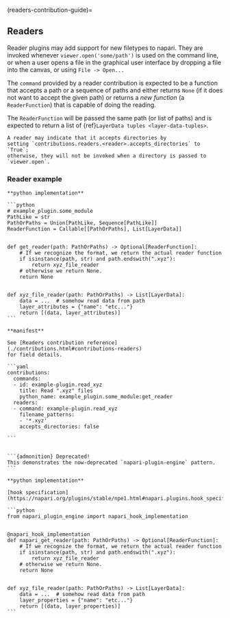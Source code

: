 (readers-contribution-guide)=
## Readers

Reader plugins may add support for new filetypes to napari.
They are invoked whenever `viewer.open('some/path')` is used on the
command line, or when a user opens a file in the graphical user interface by
dropping a file into the canvas, or using `File -> Open...`

The `command` provided by a reader contribution is expected to be a function
that accepts a path or a sequence of paths and either returns `None` (if it
does not want to accept the given path) or returns a *new function*
(a `ReaderFunction`) that is capable of doing the reading.

The `ReaderFunction` will be passed the same path (or list of paths) and
is expected to return a list of {ref}`LayerData tuples <layer-data-tuples>`.

```{admonition} Accepting directories
A reader may indicate that it accepts directories by
setting `contributions.readers.<reader>.accepts_directories` to `True`;
otherwise, they will not be invoked when a directory is passed to `viewer.open`.
```

### Reader example

````{tabbed} npe2
**python implementation**

```python
# example_plugin.some_module
PathLike = str
PathOrPaths = Union[PathLike, Sequence[PathLike]]
ReaderFunction = Callable[[PathOrPaths], List[LayerData]]


def get_reader(path: PathOrPaths) -> Optional[ReaderFunction]:
    # If we recognize the format, we return the actual reader function
    if isinstance(path, str) and path.endswith(".xyz"):
        return xyz_file_reader
    # otherwise we return None.
    return None


def xyz_file_reader(path: PathOrPaths) -> List[LayerData]:
    data = ...  # somehow read data from path
    layer_attributes = {"name": "etc..."}
    return [(data, layer_attributes)]
```

**manifest**

See [Readers contribution reference](./contributions.html#contributions-readers)
for field details.

```yaml
contributions:
  commands:
  - id: example-plugin.read_xyz
    title: Read ".xyz" files
    python_name: example_plugin.some_module:get_reader
  readers:
  - command: example-plugin.read_xyz
    filename_patterns:
    - '*.xyz'
    accepts_directories: false

```
````

````{tabbed} napari-plugin-engine

```{admonition} Deprecated!
This demonstrates the now-deprecated `napari-plugin-engine` pattern.
```

**python implementation**

[hook specification](https://napari.org/plugins/stable/npe1.html#napari.plugins.hook_specifications.napari_get_reader)

```python
from napari_plugin_engine import napari_hook_implementation


@napari_hook_implementation
def napari_get_reader(path: PathOrPaths) -> Optional[ReaderFunction]:
    # If we recognize the format, we return the actual reader function
    if isinstance(path, str) and path.endswith(".xyz"):
        return xyz_file_reader
    # otherwise we return None.
    return None


def xyz_file_reader(path: PathOrPaths) -> List[LayerData]:
    data = ...  # somehow read data from path
    layer_properties = {"name": "etc..."}
    return [(data, layer_properties)]
```
````